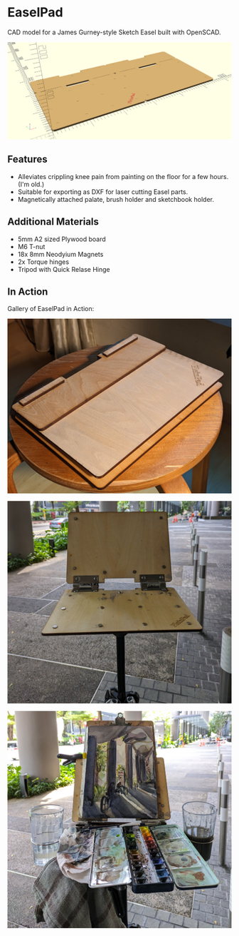 # EaselPad
CAD model for a James Gurney-style Sketch Easel built with OpenSCAD.

![EaselPad](./assets/easel.png)

## Features
- Alleviates crippling knee pain from painting on the floor for a few hours. (I'm old.)
- Suitable for exporting as DXF for laser cutting Easel parts.
- Magnetically attached palate, brush holder and sketchbook holder.

## Additional Materials
- 5mm A2 sized Plywood board
- M6 T-nut
- 18x 8mm Neodyium Magnets
- 2x Torque hinges
- Tripod with Quick Relase Hinge

## In Action
Gallery of EaselPad in Action:

![EaselPad Profile](./assets/easel_profile.jpg)

![EaselPad With Tripod](./assets/easel_tripod.jpg)

![EaselPad Painting Setup](./assets/easel_setup.jpg)

